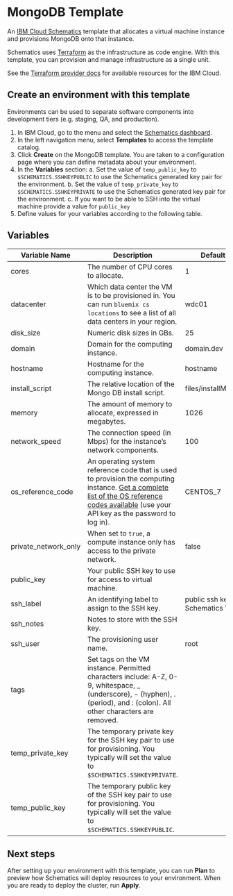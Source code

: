 # MongoDB Template

An [IBM Cloud Schematics](https://console.bluemix.net/docs/services/schematics/index.html) template that allocates a virtual machine instance and provisions MongoDB onto that instance.

Schematics uses [Terraform](https://www.terraform.io/) as the infrastructure as code engine. With this template, you can provision and manage infrastructure as a single unit.

See the [Terraform provider docs](https://ibm-bluemix.github.io/tf-ibm-docs/) for available resources for the IBM Cloud.


## Create an environment with this template

Environments can be used to separate software components into development tiers (e.g. staging, QA, and production).

1. In IBM Cloud, go to the menu and select the [Schematics dashboard](https://console.bluemix.net/schematics).
2. In the left navigation menu, select **Templates** to access the template catalog.
3. Click **Create** on the MongoDB template. You are taken to a configuration page where you can define metadata about your environment. 
4. In the **Variables** section:
  a. Set the value of `temp_public_key` to `$SCHEMATICS.SSHKEYPUBLIC` to use the Schematics generated key pair for the environment.
  b. Set the value of `temp_private_key` to `$SCHEMATICS.SSHKEYPRIVATE` to use the Schematics generated key pair for the environment.
  c. If you want to be able to SSH into the virtual machine provide a value for `public_key`
5. Define values for your variables according to the following table. 

## Variables

|Variable Name|Description|Default Value|
|-------------|-----------|-------------|
|cores|The number of CPU cores to allocate.|1|
|datacenter   |Which data center the VM is to be provisioned in. You can run `bluemix cs locations` to see a list of all data centers in your region.|wdc01|
|disk_size|Numeric disk sizes in GBs.|25|
|domain       |Domain for the computing instance.|domain.dev|
|hostname     |Hostname for the computing instance.|hostname|
|install_script|The relative location of the Mongo DB install script.|files/installMongoDB.sh|
|memory|The amount of memory to allocate, expressed in megabytes.|1026|
|network_speed|The connection speed (in Mbps) for the instance’s network components.|100|
|os_reference_code|An operating system reference code that is used to provision the computing instance. [Get a complete list of the OS reference codes available](https://api.softlayer.com/rest/v3/SoftLayer_Virtual_Guest_Block_Device_Template_Group/getVhdImportSoftwareDescriptions.json?objectMask=referenceCode) (use your API key as the password to log in).|CENTOS_7|
|private_network_only|When set to `true`, a compute instance only has access to the private network.|false|
|public_key|Your public SSH key to use for access to virtual machine.||
|ssh_label|An identifying label to assign to the SSH key.|public ssh key - Schematics VM|
|ssh_notes|Notes to store with the SSH key.||
|ssh_user|The provisioning user name.|root|
|tags|Set tags on the VM instance. Permitted characters include: A-Z, 0-9, whitespace, _ (underscore), - (hyphen), . (period), and : (colon). All other characters are removed.||
|temp_private_key|The temporary private key for the SSH key pair to use for provisioning. You typically will set the value to `$SCHEMATICS.SSHKEYPRIVATE`.||
|temp_public_key|The temporary public key of the SSH key pair to use for provisioning. You typically will set the value to `$SCHEMATICS.SSHKEYPUBLIC`.||

## Next steps

After setting up your environment with this template, you can run **Plan** to preview how Schematics will deploy resources to your environment. When you are ready to deploy the cluster, run **Apply**.
